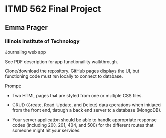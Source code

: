 # ITMD 562 Final Project

## Emma Prager

### Illinois Institute of Technology

Journaling web app

See PDF description for app functionaility walkthrough.

Clone/download the repository.  GitHub pages displays the UI, but functioning code must run locally to connect to database.

Prompt:

* Two HTML pages that are styled from one or multiple CSS files. 

* CRUD (Create, Read, Update, and Delete) data operations when initiated from the front end, through a back end server to a database (MongoDB).

* Your server application should be able to handle appropriate response codes (including 200, 201, 404, and 500) for the different routes that someone might hit your services.
